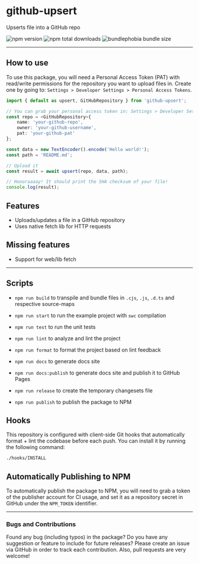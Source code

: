 # github-upsert

Upserts file into a GitHub repo

![npm version](https://badgen.net/npm/v/test-release-changeset) ![npm total downloads](https://badgen.net/npm/dt/test-release-changeset) ![bundlephobia bundle size](https://badgen.net/bundlephobia/min/test-release-changeset)

---

## How to use

To use this package, you will need a Personal Access Token (PAT) with read/write permissions for the repository you want to upload files in. Create one by going to: `Settings > Developer Settings > Personal Access Tokens`.

```typescript
import { default as upsert, GitHubRepository } from 'github-upsert';

// You can grab your personal access token in: Settings > Developer Settings > Personal Access Tokens
const repo = <GitHubRepository>{
	name: 'your-github-repo',
	owner: 'your-github-username',
	pat: 'your-github-pat'
};

const data = new TextEncoder().encode('Hello world!');
const path = 'README.md';

// Upload it
const result = await upsert(repo, data, path);

// Hoooraaaay! It should print the SHA checksum of your file!
console.log(result);
```

## Features

- Uploads/updates a file in a GitHub repository
- Uses native fetch lib for HTTP requests

## Missing features

- Support for web/lib fetch

---

## Scripts

- `npm run build` to transpile and bundle files in `.cjs`, `.js`, `.d.ts` and respective source-maps
- `npm run start` to run the example project with `swc` compilation

- `npm run test` to run the unit tests
- `npm run lint` to analyze and lint the project
- `npm run format` to format the project based on lint feedback

- `npm run docs` to generate docs site
- `npm run docs:publish` to generate docs site and publish it to GitHub Pages

- `npm run release` to create the temporary changesets file
- `npm run publish` to publish the package to NPM

## Hooks

This repository is configured with client-side Git hooks that automatically format + lint the codebase before each push. You can install it by running the following command:

```bash
./hooks/INSTALL
```

## Automatically Publishing to NPM

To automatically publish the package to NPM, you will need to grab a token of the publisher account for CI usage, and set it as a repository secret in GitHub under the `NPM_TOKEN` identifier.

---

### Bugs and Contributions

Found any bug (including typos) in the package? Do you have any suggestion
or feature to include for future releases? Please create an issue via
GitHub in order to track each contribution. Also, pull requests are very
welcome!
